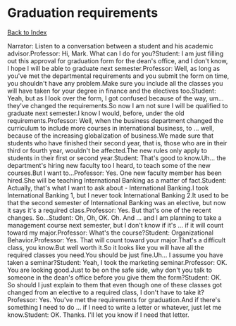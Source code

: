 # Graduation requirements
[Back to Index](https://github.com/windows10010/tpoExtractor/blog/master/README.md)

Narrator: Listen to a conversation between a student and his academic advisor.Professor: Hi, Mark. What can I do for you?Student: I am just filling out this approval for graduation form for the dean's office, and I don't know, I hope I will be able to graduate next semester.Professor: Well, as long as you've met the departmental requirements and you submit the form on time, you shouldn't have any problem.Make sure you include all the classes you will have taken for your degree in finance and the electives too.Student: Yeah, but as I look over the form, I got confused because of the way, um…they've changed the requirements.So now I am not sure I will be qualified to graduate next semester.I know I would, before, under the old requirements.Professor: Well, when the business department changed the curriculum to include more courses in international business, to ... well, because of the increasing globalization of business.We made sure that students who have finished their second year, that is, those who are in their third or fourth year, wouldn't be affected.The new rules only apply to students in their first or second year.Student: That's good to know.Uh... the department's hiring new faculty too I heard, to teach some of the new courses.But I want to...Professor: Yes. One new faculty member has been hired.She will be teaching International Banking as a matter of fact.Student: Actually, that's what I want to ask about - International Banking.I took International Banking 1, but I never took International Banking 2.It used to be that the second semester of International Banking was an elective, but now it says it's a required class.Professor: Yes. But that's one of the recent changes. So...Student: Oh, Oh, OK. Oh. And ... and I am planning to take a management course next semester, but I don't know if it's ... if it will count toward my major.Professor: What's the course?Student: Organizational Behavior.Professor: Yes. That will count toward your major.That's a difficult class, you know.But well worth it.So it looks like you will have all the required classes you need.You should be just fine.Uh... I assume you have taken a seminar?Student: Yeah, I took the marketing seminar.Professor: OK. You are looking good.Just to be on the safe side, why don't you talk to someone in the dean's office before you give them the form?Student: OK. So should I just explain to them that even though one of these classes got changed from an elective to a required class, I don't have to take it?Professor: Yes. You've met the requirements for graduation.And if there's something I need to do ... if I need to write a letter or whatever, just let me know.Student: OK. Thanks. I'll let you know if I need that letter. 